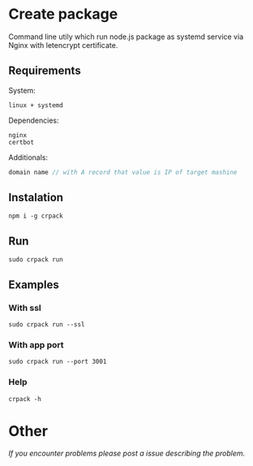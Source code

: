 # Create package

Command line utily which run node.js package as systemd service via Nginx with letencrypt certificate.

## Requirements

System:

```
linux + systemd
```

Dependencies:

```
nginx
certbot
```

Additionals:

```d
domain name // with A record that value is IP of target mashine
```

## Instalation

```
npm i -g crpack
```

## Run

```
sudo crpack run
```

## Examples

### With ssl

```
sudo crpack run --ssl
```

### With app port

```
sudo crpack run --port 3001
```

### Help

```
crpack -h
```

# Other

_If you encounter problems please post a issue describing the problem._
